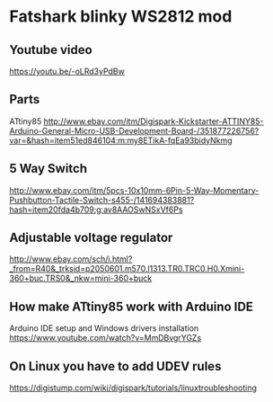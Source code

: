Fatshark blinky WS2812 mod
==========================

## Youtube video 
https://youtu.be/-oLRd3yPdBw

## Parts
ATtiny85
http://www.ebay.com/itm/Digispark-Kickstarter-ATTINY85-Arduino-General-Micro-USB-Development-Board-/351877226756?var=&hash=item51ed846104:m:my8ETikA-fqEa93bidyNkmg

## 5 Way Switch 
http://www.ebay.com/itm/5pcs-10x10mm-6Pin-5-Way-Momentary-Pushbutton-Tactile-Switch-s455-/141694383881?hash=item20fda4b709:g:av8AAOSwNSxVf6Ps

## Adjustable voltage regulator
http://www.ebay.com/sch/i.html?_from=R40&_trksid=p2050601.m570.l1313.TR0.TRC0.H0.Xmini-360+buc.TRS0&_nkw=mini-360+buck


## How make ATtiny85 work with Arduino IDE
Arduino IDE setup and Windows drivers installation
https://www.youtube.com/watch?v=MmDBvgrYGZs

## On Linux you have to add UDEV rules
https://digistump.com/wiki/digispark/tutorials/linuxtroubleshooting

